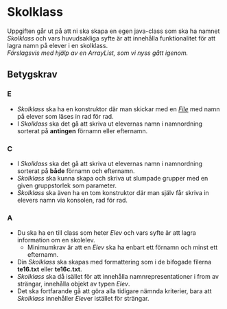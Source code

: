 # Skolklass


Uppgiften går ut på att ni ska skapa en egen java-class som ska ha namnet *Skolklass* och vars huvudsakliga syfte är att innehålla 
funktionalitet för att lagra namn på elever i en skolklass. <br>
*Förslagsvis med hjälp av en ArrayList, som vi nyss gått igenom.* 

## Betygskrav
### E
- *Skolklass* ska ha en konstruktor där man skickar med en 
[*File*](https://docs.oracle.com/javase/8/docs/api/java/io/File.html "File Documentation")
med namn på elever som läses in rad för rad.
- I *Skolklass* ska det gå att skriva ut elevernas namn i namnordning sorterat på **antingen** förnamn eller efternamn.

### C
- I *Skolklass* ska det gå att skriva ut elevernas namn i namnordning sorterat på **både** förnamn och efternamn.
- *Skolklass* ska kunna skapa och skriva ut slumpade grupper med en given gruppstorlek som parameter.
- *Skolklass* ska även ha en tom konstruktor där man själv får skriva in elevers namn via konsolen, rad för rad.

### A
- Du ska ha en till class som heter *Elev* och vars syfte är att lagra information om en skolelev.
  -  Minimumkrav är att en *Elev* ska ha enbart ett förnamn och minst ett efternamn.
- Din *Skolklass* ska skapas med formattering som i de bifogade filerna **te16.txt** eller **te16c.txt**.
- *Skolklass* ska då isället för att innehålla namnrepresentationer i from av strängar, innehålla objekt av typen *Elev*.
- Det ska fortfarande gå att göra alla tidigare nämnda kriterier, bara att *Skolklass* innehåller *Elev*er istället för strängar.